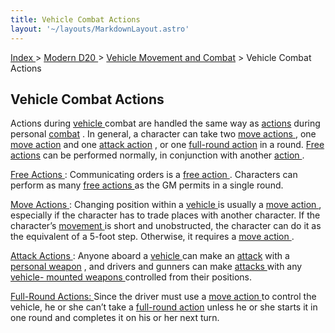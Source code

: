 ```yaml
---
title: Vehicle Combat Actions
layout: '~/layouts/MarkdownLayout.astro'
---
```


[ Index ](/) > [ Modern D20 ](/modern.d20.srd) > [ Vehicle Movement and Combat](/modern.d20.srd/vehicle.movement.and.combat) > Vehicle Combat Actions

##  Vehicle Combat Actions

Actions during [ vehicle ](/modern.d20.srd/equipment/equipment.vehicles)
combat are handled the same way as [ actions](/modern.d20.srd/combat/actions.in.combat) during personal [ combat](/modern.d20.srd/combat/combat.cycle) . In general, a character can take two
[ move actions ](/modern.d20.srd/combat/move.actions) , one [ move action](/modern.d20.srd/combat/move.actions) and one [ attack action](/modern.d20.srd/combat/attack.actions) , or one [ full-round action](/modern.d20.srd/combat/full.round.actions) in a round. [ Free actions](/modern.d20.srd/combat/action.types) can be performed normally, in
conjunction with another [ action ](/modern.d20.srd/combat/action.types) .

[ Free Actions ](/modern.d20.srd/combat/action.types) : Communicating orders
is a [ free action ](/modern.d20.srd/combat/action.types) . Characters can
perform as many [ free actions ](/modern.d20.srd/combat/action.types) as the
GM permits in a single round.

[ Move Actions ](/modern.d20.srd/combat/move.actions) : Changing position
within a [ vehicle ](/modern.d20.srd/equipment/equipment.vehicles) is usually
a [ move action ](/modern.d20.srd/combat/move.actions) , especially if the
character has to trade places with another character. If the character’s [movement ](/modern.d20.srd/combat/movement.and.position) is short and
unobstructed, the character can do it as the equivalent of a 5-foot step.
Otherwise, it requires a [ move action ](/modern.d20.srd/combat/move.actions)
.

[ Attack Actions ](/modern.d20.srd/combat/attack.actions) : Anyone aboard a [vehicle ](/modern.d20.srd/equipment/equipment.vehicles) can make an [ attack](/modern.d20.srd/combat/attack.roll) with a [ personal weapon](/modern.d20.srd/equipment/equipment.weapons) , and drivers and gunners can
make [ attacks ](/modern.d20.srd/combat/attack.roll) with any [ vehicle- mounted weapons ](/modern.d20.srd/equipment/military.vehicles) controlled from
their positions.

[ Full-Round Actions: ](/modern.d20.srd/combat/full.round.actions) Since the
driver must use a [ move action ](/modern.d20.srd/combat/move.actions) to
control the vehicle, he or she can’t take a [ full-round action](/modern.d20.srd/combat/full.round.actions) unless he or she starts it in one
round and completes it on his or her next turn.

